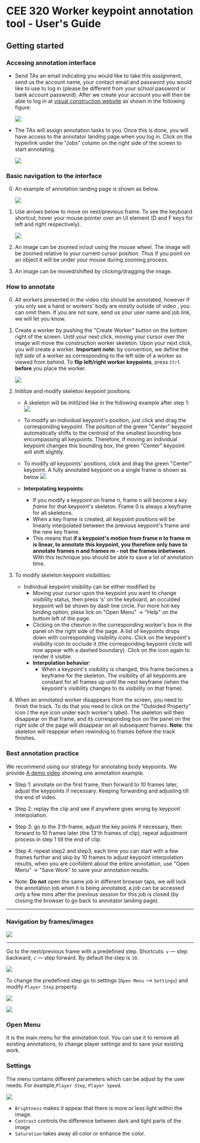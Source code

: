 # CEE 320 Worker keypoint annotation tool - User's Guide

## Getting started

### Accesing annotation interface

- Send TAs an email indicating you would like to take this assignment, send us the account name, your contact email and password you would like to use to log in (please be different from your school password or bank account password). After we create your account you will then be able to log in at [visual construction website](visualconstruction.cee.illinois.edu) as shown in the following figure:

   ![](static/documentation/images/image001.jpg)

- The TAs will assign annotation tasks to you. Once this is done, you will have access to the annotator landing page when you log in. Click on the hyperlink under the "Jobs" column on the right side of the screen to start annotating. 

   ![](static/documentation/visualConstructionImages/annotatorlandingpage.png)



### Basic navigation to the interface
0. An example of annotation landing page is shown as below.

    ![](static/documentation/visualConstructionImages/annotatintasklanding.png)

1. Use arrows below to move on next/previous frame. To see the keyboard shortcut, hover your mouse pointer over an UI element (D and F keys for left and right respectively).

    ![](static/documentation/images/image008.jpg)

2. An image can be zoomed in/out using the mouse wheel. The image will be zoomed relative to your current cursor position. Thus if you point on an object it will be under your mouse during zooming process.

3. An image can be moved/shifted by clicking/dragging the image.

### How to annotate
0. All workers presented in the video clip should be annotated, however if you only see a hand or workers' body are mostly outside of video , you can omit them. If you are not sure, send us your user name and job link, we will let you know.

1. Create a worker by pushing the "Create Worker" button on the bottom right of the screen. Until your next click, moving your cursor over the image will move the construction worker skeleton. Upon your next click, you will create a worker. **Important note:** by convention, we define the *left side* of a worker as corresponding to the left side of a worker as viewed from behind. To **flip left/right worker keypoints**, press ``Ctrl`` **before** you place the worker.

    ![](static/documentation/visualConstructionImages/createworker.png)
       
2. Initilize and  modify skeleton keypoint positions:
   - A skeleton will be initilzied like in the following example after step 1:
    ![](static/documentation/visualConstructionImages/initializeSkeleton.png)

   - To modify an *individual* keypoint's position, just click and drag the corresponding keypoint. 
     The position of the green "Center" keypoint automatically shifts to the centroid of the smallest bounding box encompassing all keypoints. Therefore, if moving an individual keypoint changes this bounding box, the green "Center" keypoint will shift slightly.
   - To modify *all* keypoints' positions, click and drag the green "Center" keypoint. A fully annotated keypoint on a single frame is shown as below
   ![](static/documentation/visualConstructionImages/annotatedSkeleton.png)

   - **Interpolating keypoints**:
      - If you modify a keypoint on frame n, frame n will become a *key frame* for that keypoint's skeleton. Frame 0 is always a keyframe for all skeletons.
      - When a key frame is created, all keypoint positions will be linearly interpolated between the previous keypoint's frame and the new key frame.
      - This means that **if a keypoint's motion from frame n to frame m is linear, to annotate this keypoint, you therefore only have to annotate frames n and frames m - not the frames inbetween**. With this technique you should be able to save a lot of annotation time.
     
4. To modify skeleton keypoint visibilities:
   - Individual keypoint visibility can be either modified by
      - Moving your cursor upon the keypoint you want to change visibility status, then press 's' on the keyboard, an occulded keypoint will be shown by dash line circle. For more hot-key binding option, plese lick on "Open Menu" -> "Help" on the buttom left of the page.
      - Clicking on the chevron in the corresponding worker's box in the panel on the right side of the page. A list of keypoints drops down with corresponding visibility icons. Click on the keypoint's visibility icon to occlude it (the corresponding keypoint circle will now appear with a dashed boundary). Click on the icon again to render it visible.
      - **Interpolation behavior**:
         - When a keypoint's visibility is changed, this frame becomes a keyframe for the skeleton. The visibility of all keypoints are constant for all frames up until the next keyframe (when the keypoint's visibility changes to its visibility on that frame).
         

5. When an annotated worker disappears from the screen, you need to finish the track. To do that you need to click on the "Outsided Property" icon ( the eye icon under each worker's label). The skeleton will then disappear on that frame, and its corresponding box on the panel on the right side of the page will disappear on all subsequent frames. **Note**: the skeleton will reappear when rewinding to frames before the track finishes.
    
### Best annotation practice
   We recommend using our strategy for annotating body keypoints. We provide [A demo video](https://www.useloom.com/share/0adaba9e3af74cfaaee68b453431bd32) showing one annotation example.
   - Step 1: annotate on the first frame, then forward to 10 frames later, adjust the keypoints if necessary. Keeping forwarding and adjusting till the end of video.
   - Step 2: replay the clip and see if anywhere goes wrong by keypoint interpolation.
   - Step 3: go to the 3'th frame, adjust the key points if necessary, then forward to 10 frames later (the 13'th frames of clip), repeat adjustment process in step 1 till the end of clip.
   - Step 4: repeat step2 and step3, each time you can start with a few frames further and skip by 10 frames to adjust keypoint interpolation results, when you are confident about the entire annotation, use "Open Menu" -> "Save Work" to save your annotation results.

   - Note: **Do not** open the same job in different browser taps, we will lock the annotation job when it is being annotated, a job can be accessed only a few mins after the previous session for this job is closed (by closing the browser to go back to annotator landing page). 


---
### Navigation by frames/images

![](static/documentation/images/image035.jpg)

---
Go to the next/previous frame with a predefined step. Shortcuts: ``v`` — step backward, ``c`` — step forward. By default the step is ``10``.

![](static/documentation/images/image037.jpg)

To change the predefined step go to settings (``Open Menu`` —> ``Settings``) and modify ``Player Step`` property.

![](static/documentation/visualConstructionImages/menu.png)

![](static/documentation/visualConstructionImages/settings.png)

### Open Menu
It is the main menu for the annotation tool. You can use it to remove all existing annotations, to change player settings and to save your existing work.

### Settings

The menu contains different parameters which can be adjust by the user needs. For example,``Player Step``, ``Player Speed``.

![](static/documentation/visualConstructionImages/settings.png)

 - ``Brightness`` makes it appear that there is more or less light within the image.
 - ``Contrast`` controls the difference between dark and light parts of the image
 - ``Saturation`` takes away all color or enhance the color.
